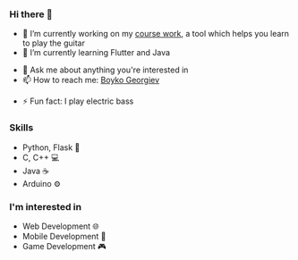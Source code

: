 ### Hi there 👋

<!--
**Boyko03/Boyko03** is a ✨ _special_ ✨ repository because its `README.md` (this file) appears on your GitHub profile.

Here are some ideas to get you started:
-->
- 🔭 I’m currently working on my [course work](https://github.com/Boyko03/guitar_project), a tool which helps you learn to play the guitar
- 🌱 I’m currently learning Flutter and Java
<!--
- 👯 I’m looking to collaborate on ...
- 🤔 I’m looking for help with ...
-->
- 💬 Ask me about anything you're interested in
- 📫 How to reach me: [Boyko Georgiev](https://www.linkedin.com/in/boyko-georgiev/)
<!--
- 😄 Pronouns: ... 
-->
- ⚡ Fun fact: I play electric bass

### Skills
- Python, Flask 🐍
- C, C++ 💻
- Java ☕
- Arduino ⚙️

### I'm interested in
- Web Development 🌐
- Mobile Development 📱
- Game Development 🎮

